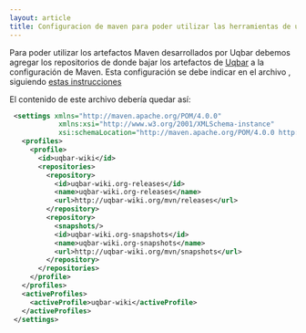 ```yaml
---
layout: article
title: Configuracion de maven para poder utilizar las herramientas de uqbar
---
```


Para poder utilizar los artefactos Maven desarrollados por Uqbar debemos agregar los repositorios de donde bajar los artefactos de [Uqbar](http://www.uqbar-project.org) a la configuración de Maven. Esta configuración se debe indicar en el archivo , siguiendo [estas instrucciones](preparacion-de-un-entorno-de-desarrollo-java.html)

El contenido de este archivo debería quedar así:

```xml
 <settings xmlns="http://maven.apache.org/POM/4.0.0"
            xmlns:xsi="http://www.w3.org/2001/XMLSchema-instance"
            xsi:schemaLocation="http://maven.apache.org/POM/4.0.0 http://maven.apache.org/xsd/settings-1.0.0.xsd">
   <profiles>
     <profile>
       <id>uqbar-wiki</id>
       <repositories>
         <repository>
           <id>uqbar-wiki.org-releases</id>
           <name>uqbar-wiki.org-releases</name>
           <url>http://uqbar-wiki.org/mvn/releases</url>
         </repository>
         <repository>
           <snapshots/>
           <id>uqbar-wiki.org-snapshots</id>
           <name>uqbar-wiki.org-snapshots</name>
           <url>http://uqbar-wiki.org/mvn/snapshots</url>
         </repository>
       </repositories>
     </profile>
   </profiles>
   <activeProfiles>
     <activeProfile>uqbar-wiki</activeProfile>
   </activeProfiles>
 </settings>
```
